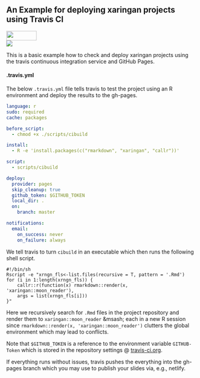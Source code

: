## An Example for deploying xaringan projects using Travis CI

<img src="https://travis-ci.com/images/logos/TravisCI-Full-Color.png" width="80" height="25"><br><img src="https://travis-ci.com/mca91/xaringan_CI_example.svg?branch=master">

This is a basic example how to check and deploy xaringan projects using the travis continuous integration service and GitHub Pages.

#### .travis.yml

The below `.travis.yml` file tells travis to test the project using an R environment and deploy the results to the gh-pages. 

```yaml
language: r
sudo: required
cache: packages

before_script:
  - chmod +x ./scripts/cibuild

install:
  - R -e 'install.packages(c("rmarkdown", "xaringan", "callr"))'

script:
  - scripts/cibuild

deploy:
  provider: pages
  skip_cleanup: true
  github_token: $GITHUB_TOKEN
  local_dir: .
  on:
    branch: master

notifications:
  email:
    on_success: never
    on_failure: always
```

We tell travis to turn `cibuild` in an executable which then runs the following shell script.
```
#!/bin/sh
Rscript -e "xrngn_fls<-list.files(recursive = T, pattern = '.Rmd')
for (i in 1:length(xrngn_fls)) {
    callr::r(function(x) rmarkdown::render(x, 'xaringan::moon_reader'), 
    args = list(xrngn_fls[i]))
}"
```
Here we recursively search for `.Rmd` files in the project repository and render them to `xaringan::moon_reader` &msash; each in a new R session since `rmarkdown::render(x, 'xaringan::moon_reader')` clutters the global environment which may lead to conflicts. 

Note that `$GITHUB_TOKEN` is a reference to the environment variable `GITHUB-Token` which is stored in the repository settings @ [travis-ci.org](https://travis-ci.org).  

If everything runs without issues, travis pushes the everything into the gh-pages branch which you may use to publish your slides via, e.g., netlify.
